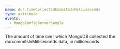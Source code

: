 ```yaml
---
name: dur.timeCollectedCommitsInMilliseconds
type: attribute
events:
  - MongoConfigServerSample
---
```


The amount of time over which MongoDB collected the durcommitsInMilliseconds data, in milliseconds.